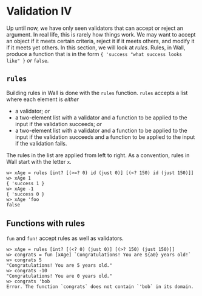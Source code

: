 # Validation IV

Up until now, we have only seen validators that can accept or reject an argument.  In real life, this is rarely how things work.  We may want to accept an object if it meets certain criteria, reject it if it meets others, and modify it if it meets yet others.  In this section, we will look at *rules*. Rules, in Wall, produce a function that is in the form `{ 'success "what success looks like" }` *or* `false`.

## `rules`

Building rules in Wall is done with the `rules` function. `rules` accepts a list where each element is *either*

- a validator; *or*
- a two-element list with a validator and a function to be applied to the input if the validation succeeds; *or*
- a two-element list with a validator and a function to be applied to the input if the validation succeeds and a function to be applied to the input if the validation fails.

The rules in the list are applied from left to right.  As a convention, rules in Wall start with the letter `x`.

```
w> xAge = rules [int? [(>=? 0) id (just 0)] [(<? 150) id (just 150)]]
w> xAge 1
{ 'success 1 }
w> xAge -1
{ 'success 0 }
w> xAge 'foo
false
```

## Functions with rules

`fun` and `fun!` accept rules as well as validators.

```
w> xAge = rules [int? [(<? 0) (just 0)] [(>? 150) (just 150)]]
w> congrats = fun [xAge] `Congratulations! You are ${a0} years old!`
w> congrats 5
"Congratulations! You are 5 years old."
w> congrats -10
"Congratulations! You are 0 years old."
w> congrats 'bob
Error. The function `congrats` does not contain `'bob` in its domain.
```